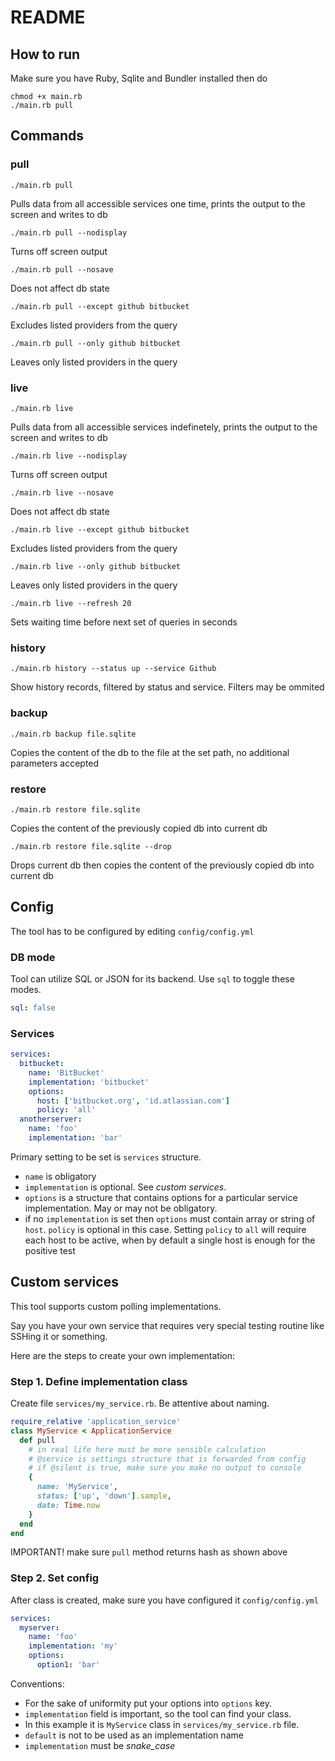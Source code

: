 # README

## How to run

Make sure you have Ruby, Sqlite and Bundler installed then do
```
chmod +x main.rb
./main.rb pull
```

## Commands

### pull

```
./main.rb pull
```
Pulls data from all accessible services one time, prints the output to the screen and writes to db
```
./main.rb pull --nodisplay
```
Turns off screen output
```
./main.rb pull --nosave
```
Does not affect db state
```
./main.rb pull --except github bitbucket
```
Excludes listed providers from the query
```
./main.rb pull --only github bitbucket
```
Leaves only listed providers in the query
### live
```
./main.rb live
```
Pulls data from all accessible services indefinetely, prints the output to the screen and writes to db
```
./main.rb live --nodisplay
```
Turns off screen output
```
./main.rb live --nosave
```
Does not affect db state
```
./main.rb live --except github bitbucket
```
Excludes listed providers from the query
```
./main.rb live --only github bitbucket
```
Leaves only listed providers in the query
```
./main.rb live --refresh 20
```
Sets waiting time before next set of queries in seconds

### history
```
./main.rb history --status up --service Github
```
Show history records, filtered by status and service. Filters may be ommited
### backup
```
./main.rb backup file.sqlite
```
Copies the content of the db to the file at the set path, no additional parameters accepted
### restore
```
./main.rb restore file.sqlite
```
Copies the content of the previously copied db into current db

```
./main.rb restore file.sqlite --drop
```
Drops current db then copies the content of the previously copied db into current db

## Config

The tool has to be configured by editing `config/config.yml`

### DB mode
Tool can utilize SQL or JSON for its backend. Use `sql` to toggle these modes.
```yaml
sql: false
```

### Services
```yaml
services:
  bitbucket:
    name: 'BitBucket'
    implementation: 'bitbucket'
    options:
      host: ['bitbucket.org', 'id.atlassian.com']
      policy: 'all'
  anotherserver:
    name: 'foo'
    implementation: 'bar'
```
Primary setting to be set is `services` structure.
* `name` is obligatory
* `implementation` is optional. See _custom services_.
* `options` is a structure that contains options for a particular service implementation. May or may not be obligatory.
* if no `implementation` is set then `options` must contain array or string of `host`. `policy` is optional in this case. Setting `policy` to `all` will require each host to be active, when by default a single host is enough for the positive test

## Custom services

This tool supports custom polling implementations.

Say you have your own service that requires very special testing routine like SSHing it or something.

Here are the steps to create your own implementation:

### Step 1. Define implementation class

Create file `services/my_service.rb`. Be attentive about naming.
```ruby
require_relative 'application_service'
class MyService < ApplicationService
  def pull
    # in real life here must be more sensible calculation
    # @service is settings structure that is forwarded from config
    # if @silent is true, make sure you make no output to console
    {
      name: 'MyService',
      status: ['up', 'down'].sample,
      date: Time.now
    }
  end
end
```
IMPORTANT! make sure `pull` method returns hash as shown above

### Step 2. Set config
After class is created, make sure you have configured it `config/config.yml`
```yaml
services:
  myserver:
    name: 'foo'
    implementation: 'my'
    options:
      option1: 'bar'
```
Conventions:
* For the sake of uniformity put your options into `options` key.
* `implementation` field is important, so the tool can find your class.
* In this example it is `MyService` class in `services/my_service.rb` file.
* `default` is not to be used as an implementation name
* `implementation` must be *snake_case*
